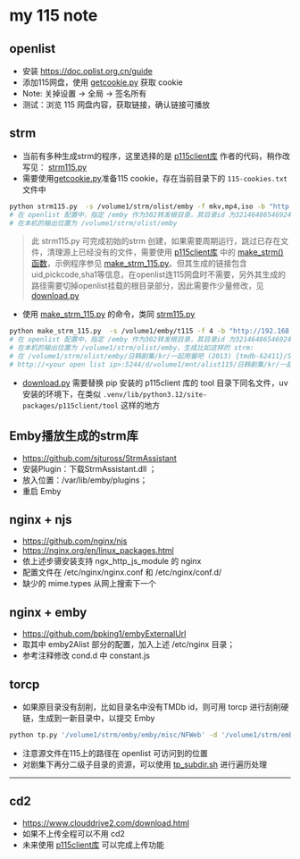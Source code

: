 # my 115 note


## openlist
* 安装  https://doc.oplist.org.cn/guide
* 添加115网盘，使用 [getcookie.py](https://gist.github.com/ChenyangGao/d26a592a0aeb13465511c885d5c7ad61) 获取 cookie
* Note: 关掉设置 -> 全局 -> 签名所有
* 测试：浏览 115 网盘内容，获取链接，确认链接可播放


## strm
* 当前有多种生成strm的程序，这里选择的是 [p115client库](https://github.com/ChenyangGao/p115client) 作者的代码，稍作改写见： [strm115.py](strm115.py) 
* 需要使用[getcookie.py](https://gist.github.com/ChenyangGao/d26a592a0aeb13465511c885d5c7ad61)准备115 cookie，存在当前目录下的 `115-cookies.txt` 文件中
```sh
python strm115.py  -s /volume1/strm/olist/emby -f mkv,mp4,iso -b "http://<your open list ip>:5244/d/volume1/mnt/alist115/" -bp "emby"  32146486546924
# 在 openlist 配置中，指定 /emby 作为302转发根目录，其目录id 为32146486546924， 并设其挂载路径为 /volume1/mnt/alist115/
# 在本机的输出位置为 /volume1/strm/olist/emby
```
>  此 strm115.py 可完成初始的strm 创建，如果需要周期运行，跳过已存在文件，清理源上已经没有的文件，需要使用 [p115client库](https://github.com/ChenyangGao/p115client) 中的 [make_strm()函数](https://p115client.readthedocs.io/en/latest/reference/tool/download.html#p115client.tool.download.make_strm)，示例程序参见 [make_strm_115.py](make_strm_115.py)。但其生成的链接包含uid,pickcode,sha1等信息，在openlist连115网盘时不需要，另外其生成的路径需要切掉openlist挂载的根目录部分，因此需要作少量修改，见[download.py](download.py)

* 使用 [make_strm_115.py](make_strm_115.py) 的命令，类同 [strm115.py](strm115.py) 
```sh
python make_strm_115.py  -s /volume1/emby/t115 -f 4 -b "http://192.168.5.10:8000/t115/" -bp "emby"  3220011356024403351
# 在 openlist 配置中，指定 /emby 作为302转发根目录，其目录id 为32146486546924， 并设其挂载路径为 /volume1/mnt/alist115/
# 在本机的输出位置为 /volume1/strm/olist/emby，生成比如这样的 strm:
# 在 /volume1/strm/olist/emby/日韩剧集/kr/一起用餐吧 (2013) {tmdb-62411}/S01 位置，文件名为 Let's Eat (2013) S01E01  - 1080p.H264.AAC_CMCTV.strm，内容为：
# http://<your open list ip>:5244/d/volume1/mnt/alist115/日韩剧集/kr/一起用餐吧%20(2013)%20{tmdb-62411}/S01/Let's%20Eat%20(2013)%20S01E01%20%20-%201080p.H264.AAC_CMCTV.mkv
```
* [download.py](download.py) 需要替换 pip 安装的 p115client 库的 tool 目录下同名文件，uv 安装的环境下，在类似 `.venv/lib/python3.12/site-packages/p115client/tool` 这样的地方


## Emby播放生成的strm库
* https://github.com/sjtuross/StrmAssistant
* 安装Plugin：下载StrmAssistant.dll ；
* 放入位置：/var/lib/emby/plugins；
* 重启 Emby


## nginx + njs
* https://github.com/nginx/njs
* https://nginx.org/en/linux_packages.html
* 依上述步䯅安装支持  ngx_http_js_module 的 nginx
* 配置文件在 /etc/nginx/nginx.conf 和 /etc/nginx/conf.d/
* 缺少的 mime.types 从网上搜索下一个


## nginx + emby
* https://github.com/bpking1/embyExternalUrl
* 取其中 emby2Alist 部分的配置，加入上述 /etc/nginx 目录；
* 参考注释修改 cond.d 中 constant.js 

## torcp
* 如果原目录没有刮削，比如目录名中没有TMDb id，则可用 torcp 进行刮削硬链，生成到一新目录中，以提交 Emby

```sh
python tp.py '/volume1/strm/emby/emby/misc/NFWeb' -d '/volume1/strm/emby/ln2misc' --tmdb-api-key='your tmdb api key' --emby-bracket --tmdb-origin-name --sep-area5 
```
* 注意源文件在115上的路径在 openlist 可访问到的位置
* 对剧集下再分二级子目录的资源，可以使用 [tp_subdir.sh](tp_subdir.sh) 进行遍历处理
  

----

## cd2
* https://www.clouddrive2.com/download.html
* 如果不上传全程可以不用 cd2
* 未来使用 [p115client库](https://github.com/ChenyangGao/p115client) 可以完成上传功能

